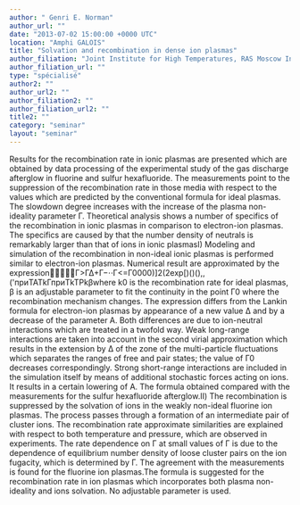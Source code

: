 ```yaml
---
author: " Genri E. Norman"
author_url: ""
date: "2013-07-02 15:00:00 +0000 UTC"
location: "Amphi GALOIS"
title: "Solvation and recombination in dense ion plasmas"
author_filiation: "Joint Institute for High Temperatures, RAS Moscow Institute of Physics and Technology (State University)"
author_filiation_url: ""
type: "spécialisé"
author2: ""
author_url2: ""
author_filiation2: ""
author_filiation_url2: ""
title2: ""
category: "seminar" 
layout: "seminar"
---
```

Results for the recombination rate in ionic plasmas are presented which are obtained by data processing of the experimental study of the gas discharge afterglow in fluorine and sulfur hexafluoride. The measurements point to the suppression of the recombination rate in those media with respect to the values which are predicted by the conventional formula for ideal plasmas. The slowdown degree increases with the increase of the plasma non-ideality parameter Γ. Theoretical analysis shows a number of specifics of the recombination in ionic plasmas in comparison to electron-ion plasmas. The specifics are caused by that the number density of neutrals is remarkably larger than that of ions in ionic plasmasI) Modeling and simulation of the recombination in non-ideal ionic plasmas is performed similar to electron-ion plasmas. Numerical result are approximated by the expressionΓ&gt;ΓΔ+Γ−⋅⋅Γ&lt;=Γ0000)]2(2exp[)()(),,('приTATkГприTkTPkβwhere k0 is the recombination rate for ideal plasmas, β is an adjustable parameter to fit the continuity in the point Г0 where the recombination mechanism changes. The expression differs from the Lankin formula for electron-ion plasmas by appearance of a new value Δ and by a decrease of the parameter A. Both differences are due to ion-neutral interactions which are treated in a twofold way. Weak long-range interactions are taken into account in the second virial approximation which results in the extension by Δ of the zone of the multi-particle fluctuations which separates the ranges of free and pair states; the value of Г0 decreases correspondingly. Strong short-range interactions are included in the simulation itself by means of additional stochastic forces acting on ions. It results in a certain lowering of A. The formula obtained compared with the measurements for the sulfur hexafluoride afterglow.II) The recombination is suppressed by the solvation of ions in the weakly non-ideal fluorine ion plasmas. The process passes through a formation of an intermediate pair of cluster ions. The recombination rate approximate similarities are explained with respect to both temperature and pressure, which are observed in experiments. The rate dependence on Γ at small values of Γ is due to the dependence of equilibrium number density of loose cluster pairs on the ion fugacity, which is determined by Γ. The agreement with the measurements is found for the fluorine ion plasmas.The formula is suggested for the recombination rate in ion plasmas which incorporates both plasma non-ideality and ions solvation. No adjustable parameter is used.
